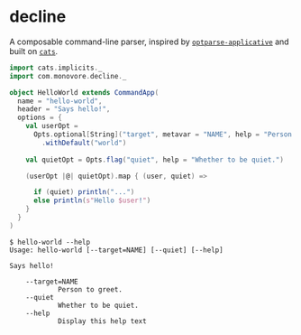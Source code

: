 # decline

A composable command-line parser, inspired by [`optparse-applicative`][optparse]
and built on [`cats`][cats].

```scala
import cats.implicits._
import com.monovore.decline._

object HelloWorld extends CommandApp(
  name = "hello-world",
  header = "Says hello!",
  options = {
    val userOpt = 
      Opts.optional[String]("target", metavar = "NAME", help = "Person to greet.")
        .withDefault("world")
    
    val quietOpt = Opts.flag("quiet", help = "Whether to be quiet.")

    (userOpt |@| quietOpt).map { (user, quiet) => 

      if (quiet) println("...")
      else println(s"Hello $user!")
    }
  }
)
```

```
$ hello-world --help
Usage: hello-world [--target=NAME] [--quiet] [--help]

Says hello!

    --target=NAME
            Person to greet.
    --quiet
            Whether to be quiet.
    --help
            Display this help text
```

[optparse]: https://github.com/pcapriotti/optparse-applicative
[cats]: https://github.com/typelevel/cats
